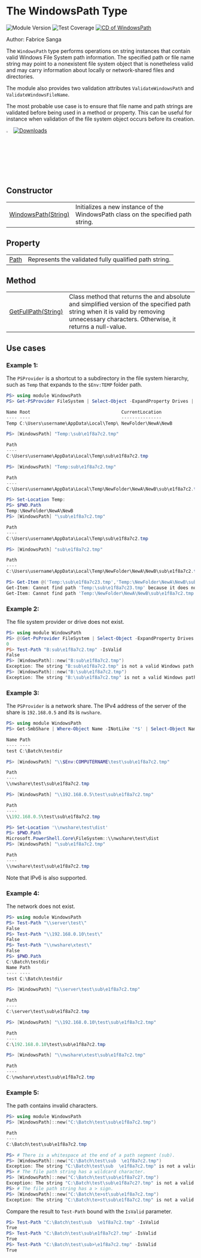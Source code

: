 # **The WindowsPath Type** 
![Module Version](https://img.shields.io/badge/version-0.0.2-teal) ![Test Coverage](https://img.shields.io/badge/coverage-100%25-teal)
[![CD of WindowsPath](https://github.com/sangafabrice/windows-path-type/actions/workflows/publish-module.yaml/badge.svg)](https://github.com/sangafabrice/windows-path-type/actions/workflows/publish-module.yaml)

Author: Fabrice Sanga

The `WindowsPath` type performs operations on string instances that contain valid Windows File System path information. The specified path or file name string may point to a nonexistent file system object that is nonetheless valid and may carry information about locally or network-shared files and directories.

The module also provides two validation attributes `ValidateWindowsPath` and `ValidateWindowsFileName`.

The most probable use case is to ensure that file name and path strings are validated before being used in a method or property. This can be useful for instance when validation of the file system object occurs before its creation.

<img src="https://gistcdn.githack.com/sangafabrice/a8c75d6031a491c0907d5ca5eb5587e0/raw/406120be7a900c3998e33d7302772827f20539f0/automation.svg" alt="Custom Powershell Module Icon" width="3%"> [![Downloads](https://img.shields.io/powershellgallery/dt/WindowsPath?color=blue&label=PSGallery%20%E2%AC%87%EF%B8%8F)](https://www.powershellgallery.com/packages/WindowsPath)
<br>

## Constructor

|||
|:---|---|
|[WindowsPath(String)]()|Initializes a new instance of the WindowsPath class on the specified path string.|

## Property

|||
|-|-|
|[Path]()|Represents the validated fully qualified path string.|

## Method

|||
|-|-|
|[GetFullPath(String)]()|Class method that returns the and absolute and simplified version of the specified path string when it is valid by removing unnecessary characters. Otherwise, it returns a null-value.| 

## Use cases

### Example 1:

The `PSProvider` is a shortcut to a subdirectory in the file system hierarchy, such as `Temp` that expands to the `$Env:TEMP` folder path.

```powershell
PS> using module WindowsPath
PS> Get-PSProvider FileSystem | Select-Object -ExpandProperty Drives | Where-Object Name -iLike ??* | Select-Object Name,Root

Name Root                                  CurrentLocation
---- ----                                  ---------------
Temp C:\Users\username\AppData\Local\Temp\ NewFolder\NewA\NewB

PS> [WindowsPath] "Temp:\sub\e1f8a7c2.tmp"

Path
----
C:\Users\username\AppData\Local\Temp\sub\e1f8a7c2.tmp

PS> [WindowsPath] "Temp:sub\e1f8a7c2.tmp"

Path
----
C:\Users\username\AppData\Local\Temp\NewFolder\NewA\NewB\sub\e1f8a7c2.tmp

PS> Set-Location Temp:
PS> $PWD.Path
Temp:\NewFolder\NewA\NewB
PS> [WindowsPath] "\sub\e1f8a7c2.tmp"

Path
----
C:\Users\username\AppData\Local\Temp\sub\e1f8a7c2.tmp

PS> [WindowsPath] "sub\e1f8a7c2.tmp"

Path
----
C:\Users\username\AppData\Local\Temp\NewFolder\NewA\NewB\sub\e1f8a7c2.tmp

PS> Get-Item @('Temp:\sub\e1f8a7c23.tmp','Temp:\NewFolder\NewA\NewB\sub\e1f8a7c2.tmp')
Get-Item: Cannot find path 'Temp:\sub\e1f8a7c23.tmp' because it does not exist.
Get-Item: Cannot find path 'Temp:\NewFolder\NewA\NewB\sub\e1f8a7c2.tmp' because it does not exist.
```

### Example 2:

The file system provider or drive does not exist.

```powershell
PS> using module WindowsPath
PS> @(Get-PsProvider FileSystem | Select-Object -ExpandProperty Drives | Where-Object Name -IEQ A).Count
0
PS> Test-Path "B:sub\e1f8a7c2.tmp" -IsValid
False
PS> [WindowsPath]::new("B:sub\e1f8a7c2.tmp")
Exception: The string "B:sub\e1f8a7c2.tmp" is not a valid Windows path string.
PS> [WindowsPath]::new("B:\sub\e1f8a7c2.tmp")
Exception: The string "B:\sub\e1f8a7c2.tmp" is not a valid Windows path string.
```

### Example 3:

The `PSProvider` is a network share. The IPv4 address of the server of the share is `192.168.0.5` and its is `nwshare`.

```powershell
PS> using module WindowsPath
PS> Get-SmbShare | Where-Object Name -INotLike '*$' | Select-Object Name,Path

Name Path
---- ----
test C:\Batch\testdir

PS> [WindowsPath] "\\$Env:COMPUTERNAME\test\sub\e1f8a7c2.tmp"

Path
----
\\nwshare\test\sub\e1f8a7c2.tmp

PS> [WindowsPath] "\\192.168.0.5\test\sub\e1f8a7c2.tmp"

Path
----
\\192.168.0.5\test\sub\e1f8a7c2.tmp

PS> Set-Location '\\nwshare\test\dist'
PS> $PWD.Path
Microsoft.PowerShell.Core\FileSystem::\\nwshare\test\dist
PS> [WindowsPath] "\sub\e1f8a7c2.tmp"

Path
----
\\nwshare\test\sub\e1f8a7c2.tmp
```

Note that IPv6 is also supported.

### Example 4:

The network does not exist.

```powershell
PS> using module WindowsPath
PS> Test-Path "\\server\test\"
False
PS> Test-Path "\\192.168.0.10\test\"
False
PS> Test-Path "\\nwshare\xtest\"
False
PS> $PWD.Path
C:\Batch\testdir
Name Path
---- ----
test C:\Batch\testdir

PS> [WindowsPath] "\\server\test\sub\e1f8a7c2.tmp"

Path
----
C:\server\test\sub\e1f8a7c2.tmp

PS> [WindowsPath] "\\192.168.0.10\test\sub\e1f8a7c2.tmp"

Path
----
C:\192.168.0.10\test\sub\e1f8a7c2.tmp

PS> [WindowsPath] "\\nwshare\xtest\sub\e1f8a7c2.tmp"

Path
----
C:\nwshare\xtest\sub\e1f8a7c2.tmp
```

### Example 5:

The path contains invalid characters.

```powershell
PS> using module WindowsPath
PS> [WindowsPath]::new("C:\Batch\test\sub\e1f8a7c2.tmp")

Path
----
C:\Batch\test\sub\e1f8a7c2.tmp

PS> # There is a whitespace at the end of a path segment (sub).
PS> [WindowsPath]::new("C:\Batch\test\sub  \e1f8a7c2.tmp")
Exception: The string "C:\Batch\test\sub  \e1f8a7c2.tmp" is not a valid Windows path string.
PS> # The file path string has a wildcard character.
PS> [WindowsPath]::new("C:\Batch\test\sub\e1f8a7c2?.tmp")
Exception: The string "C:\Batch\test\sub\e1f8a7c2?.tmp" is not a valid Windows path string.
PS> # The file path string has a > sign.
PS> [WindowsPath]::new("C:\Batch\te>st\sub\e1f8a7c2.tmp")
Exception: The string "C:\Batch\te>st\sub\e1f8a7c2.tmp" is not a valid Windows path string.
```

Compare the result to `Test-Path` bound with the `IsValid` parameter.

```powershell
PS> Test-Path "C:\Batch\test\sub  \e1f8a7c2.tmp" -IsValid
True
PS> Test-Path "C:\Batch\test\sub\e1f8a7c2?.tmp" -IsValid
True
PS> Test-Path "C:\Batch\test\sub>\e1f8a7c2.tmp" -IsValid
True
```

